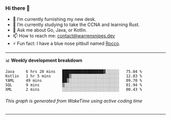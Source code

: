 ### Hi there 👋

- 🔭 I’m currently furnishing my new desk.
- 🌱 I’m currently studying to take the CCNA and learning Rust.
- 💬 Ask me about Go, Java, or Kotlin.
- 📫 How to reach me: contact@warrensnipes.dev
- ⚡ Fun fact: I have a blue nose pitbull named [Rocco](https://i.imgur.com/iLsSCKu.jpg).

-------

📊 **Weekly development breakdown**
<!--START_SECTION:waka-->
```text
Java     6 hrs 20 mins   ██████████████████▓░░░░░░   75.04 % 
Kotlin   1 hr 5 mins     ███▒░░░░░░░░░░░░░░░░░░░░░   12.83 % 
YAML     49 mins         ██▒░░░░░░░░░░░░░░░░░░░░░░   09.70 % 
SQL      9 mins          ▒░░░░░░░░░░░░░░░░░░░░░░░░   01.94 % 
XML      2 mins          ░░░░░░░░░░░░░░░░░░░░░░░░░   00.43 % 
```
<!--END_SECTION:waka-->
###### *This graph is generated from WakeTime using active coding time*
-------
